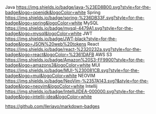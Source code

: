 
Java
https://img.shields.io/badge/java-%23ED8B00.svg?style=for-the-badge&logo=openjdk&logoColor=white
Spring
https://img.shields.io/badge/spring-%236DB33F.svg?style=for-the-badge&logo=spring&logoColor=white
MySQL
https://img.shields.io/badge/mysql-4479A1.svg?style=for-the-badge&logo=mysql&logoColor=white
JWT
https://img.shields.io/badge/JWT-black?style=for-the-badge&logo=JSON%20web%20tokens
React
https://img.shields.io/badge/react-%2320232a.svg?style=for-the-badge&logo=react&logoColor=%2361DAFB
AWS S3
https://img.shields.io/badge/Amazon%20S3-FF9900?style=for-the-badge&logo=amazons3&logoColor=white
MUI
https://img.shields.io/badge/MUI-%230081CB.svg?style=for-the-badge&logo=mui&logoColor=white
NEOVIM
https://img.shields.io/badge/NeoVim-%2357A143.svg?&style=for-the-badge&logo=neovim&logoColor=white
Intellij 
https://img.shields.io/badge/IntelliJIDEA-000000.svg?style=for-the-badge&logo=intellij-idea&logoColor=white


https://github.com/Ileriayo/markdown-badges
